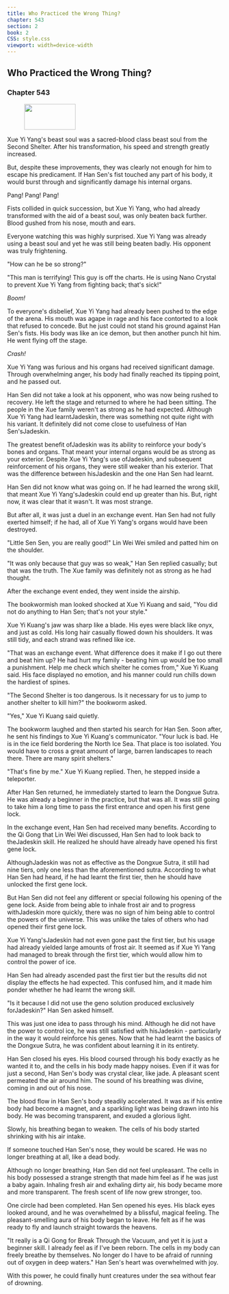 ```yaml
---
title: Who Practiced the Wrong Thing?
chapter: 543
section: 2
book: 2
CSS: style.css
viewport: width=device-width
---
```


## Who Practiced the Wrong Thing?

### Chapter 543

<figure>
	<img src="../Images/gem.gif" alt="" id="gem" width="120" height="60" />
</figure>

Xue Yi Yang's beast soul was a sacred-blood class beast soul from the Second Shelter. After his transformation, his speed and strength greatly increased.

But, despite these improvements, they was clearly not enough for him to escape his predicament. If Han Sen's fist touched any part of his body, it would burst through and significantly damage his internal organs.

Pang! Pang! Pang!

Fists collided in quick succession, but Xue Yi Yang, who had already transformed with the aid of a beast soul, was only beaten back further. Blood gushed from his nose, mouth and ears.

Everyone watching this was highly surprised. Xue Yi Yang was already using a beast soul and yet he was still being beaten badly. His opponent was truly frightening.

"How can he be so strong?"

"This man is terrifying! This guy is off the charts. He is using Nano Crystal to prevent Xue Yi Yang from fighting back; that's sick!"

*Boom!*

To everyone's disbelief, Xue Yi Yang had already been pushed to the edge of the arena. His mouth was agape in rage and his face contorted to a look that refused to concede. But he just could not stand his ground against Han Sen's fists. His body was like an ice demon, but then another punch hit him. He went flying off the stage.

*Crash!*

Xue Yi Yang was furious and his organs had received significant damage. Through overwhelming anger, his body had finally reached its tipping point, and he passed out.

Han Sen did not take a look at his opponent, who was now being rushed to recovery. He left the stage and returned to where he had been sitting. The people in the Xue family weren't as strong as he had expected. Although Xue Yi Yang had learntJadeskin, there was something not quite right with his variant. It definitely did not come close to usefulness of Han Sen'sJadeskin.

The greatest benefit ofJadeskin was its ability to reinforce your body's bones and organs. That meant your internal organs would be as strong as your exterior. Despite Xue Yi Yang's use ofJadeskin, and subsequent reinforcement of his organs, they were still weaker than his exterior. That was the difference between hisJadeskin and the one Han Sen had learnt.

Han Sen did not know what was going on. If he had learned the wrong skill, that meant Xue Yi Yang'sJadeskin could end up greater than his. But, right now, it was clear that it wasn't. It was most strange.

But after all, it was just a duel in an exchange event. Han Sen had not fully exerted himself; if he had, all of Xue Yi Yang's organs would have been destroyed.

"Little Sen Sen, you are really good!" Lin Wei Wei smiled and patted him on the shoulder.

"It was only because that guy was so weak," Han Sen replied casually; but that was the truth. The Xue family was definitely not as strong as he had thought.

After the exchange event ended, they went inside the airship.

The bookwormish man looked shocked at Xue Yi Kuang and said, "You did not do anything to Han Sen; that's not your style."

Xue Yi Kuang's jaw was sharp like a blade. His eyes were black like onyx, and just as cold. His long hair casually flowed down his shoulders. It was still tidy, and each strand was refined like ice.

"That was an exchange event. What difference does it make if I go out there and beat him up? He had hurt my family - beating him up would be too small a punishment. Help me check which shelter he comes from," Xue Yi Kuang said. His face displayed no emotion, and his manner could run chills down the hardiest of spines.

"The Second Shelter is too dangerous. Is it necessary for us to jump to another shelter to kill him?" the bookworm asked.

"Yes," Xue Yi Kuang said quietly.

The bookworm laughed and then started his search for Han Sen. Soon after, he sent his findings to Xue Yi Kuang's communicator. "Your luck is bad. He is in the ice field bordering the North Ice Sea. That place is too isolated. You would have to cross a great amount of large, barren landscapes to reach there. There are many spirit shelters."

"That's fine by me." Xue Yi Kuang replied. Then, he stepped inside a teleporter.

After Han Sen returned, he immediately started to learn the Dongxue Sutra. He was already a beginner in the practice, but that was all. It was still going to take him a long time to pass the first entrance and open his first gene lock.

In the exchange event, Han Sen had received many benefits. According to the Qi Gong that Lin Wei Wei discussed, Han Sen had to look back to theJadeskin skill. He realized he should have already have opened his first gene lock.

AlthoughJadeskin was not as effective as the Dongxue Sutra, it still had nine tiers, only one less than the aforementioned sutra. According to what Han Sen had heard, if he had learnt the first tier, then he should have unlocked the first gene lock.

But Han Sen did not feel any different or special following his opening of the gene lock. Aside from being able to inhale frost air and to progress withJadeskin more quickly, there was no sign of him being able to control the powers of the universe. This was unlike the tales of others who had opened their first gene lock.

Xue Yi Yang'sJadeskin had not even gone past the first tier, but his usage had already yielded large amounts of frost air. It seemed as if Xue Yi Yang had managed to break through the first tier, which would allow him to control the power of ice.

Han Sen had already ascended past the first tier but the results did not display the effects he had expected. This confused him, and it made him ponder whether he had learnt the wrong skill.

"Is it because I did not use the geno solution produced exclusively forJadeskin?" Han Sen asked himself.

This was just one idea to pass through his mind. Although he did not have the power to control ice, he was still satisfied with hisJadeskin - particularly in the way it would reinforce his genes. Now that he had learnt the basics of the Dongxue Sutra, he was confident about learning it in its entirety.

Han Sen closed his eyes. His blood coursed through his body exactly as he wanted it to, and the cells in his body made happy noises. Even if it was for just a second, Han Sen's body was crystal clear, like jade. A pleasant scent permeated the air around him. The sound of his breathing was divine, coming in and out of his nose.

The blood flow in Han Sen's body steadily accelerated. It was as if his entire body had become a magnet, and a sparkling light was being drawn into his body. He was becoming transparent, and exuded a glorious light.

Slowly, his breathing began to weaken. The cells of his body started shrinking with his air intake.

If someone touched Han Sen's nose, they would be scared. He was no longer breathing at all, like a dead body.

Although no longer breathing, Han Sen did not feel unpleasant. The cells in his body possessed a strange strength that made him feel as if he was just a baby again. Inhaling fresh air and exhaling dirty air, his body became more and more transparent. The fresh scent of life now grew stronger, too.

One circle had been completed. Han Sen opened his eyes. His black eyes looked around, and he was overwhelmed by a blissful, magical feeling. The pleasant-smelling aura of his body began to leave. He felt as if he was ready to fly and launch straight towards the heavens.

"It really is a Qi Gong for Break Through the Vacuum, and yet it is just a beginner skill. I already feel as if I've been reborn. The cells in my body can freely breathe by themselves. No longer do I have to be afraid of running out of oxygen in deep waters." Han Sen's heart was overwhelmed with joy.

With this power, he could finally hunt creatures under the sea without fear of drowning.